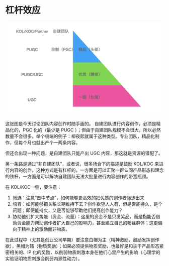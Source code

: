 # 杠杆效应
![triange](docs/assets/wecom-temp-a9e5e7fac0485245c78adf21f889b043.png)

这张图是今天讨论团队内容创作时随手画的。
自建团队进行内容创作，必须是精品化的，PGC 化的（最少是 PUGC ）；但由于自建团队规模不会很大，所以必然数量不会很多。举个极端的例子：柳夜熙就属于这种类型。专业团队，精品化制作，但每个月也就出产个一两条内容。

但还会出现一种问题，是自建团队只能产出 UGC 内容，那这就是资源的错配了。

另一条路是通过“非自建团队”，或者说，很多场合下的描述是鼓励 KOL/KOC 来进行内容的创作，这种方式是有杠杆的。一方面是可以汇聚一群认同产品形态和理念的铁杆，一方面是可以解决自建团队无法大批量进行内容创作的带宽瓶颈。

在 KOL/KOC一侧，要注意：
1. 筛选：注意“击中节点”，如何能够更高效的把优质的创作者筛选出来
2. 培育：如何能够把关系长期维持下去？创作欲望人人有，但是否能持久，是个问题；即便能持久，又是否能够帮助他们提高创作能力？
3. 协助他们扩大势能（资金、流量）：这里的资金不是只发奖品，而是指能否借助资金能力帮助创作者扩大自己的影响力，甚至建立自己的粉丝群体；这更偏向于精神上的激励而非物质。

在此过程中（尤其是创业公司早期）要注意白帽为主（精神激励，鼓励发挥创作欲），黑帽为辅（物质奖励）；如果必须提供物质奖励，也最好是和主干产品形态紧密相关的、IP 化的奖励，以削弱物质刺激本身在他们心里产生的影响（心理学的实验证明物质刺激会削弱内源性动力）。


